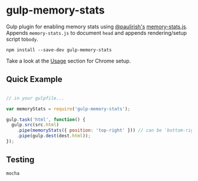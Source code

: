 # gulp-memory-stats

Gulp plugin for enabling memory stats using [@paulirish's](https://github.com/paulirish) [memory-stats.js](https://github.com/paulirish/memory-stats.js). Appends `memory-stats.js` to document `head` and appends rendering/setup script to`body`.

```
npm install --save-dev gulp-memory-stats
```

Take a look at the [Usage](https://github.com/paulirish/memory-stats.js#usage) section for Chrome setup.

## Quick Example

```js

// in your gulpfile...

var memoryStats = require('gulp-memory-stats');

gulp.task('html', function() {
  gulp.src(src.html)
    .pipe(memoryStats({ position: 'top-right' })) // can be 'bottom-right' (default), 'bottom-left', 'top-right', 'top-left'
    .pipe(gulp.dest(dest.html));
});

```

## Testing

```
mocha
```
